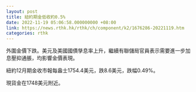 ```yaml
---
layout: post
title: 紐約期金低收約0.5%
date: 2022-11-19 05:06:58.000000000 +08:00
link: https://news.rthk.hk/rthk/ch/component/k2/1676286-20221119.htm
categories: rthk
---
```


外圍金價下跌。美元及美國國債孳息率上升，繼續有聯儲局官員表示需要進一步加息壓抑通脹，均影響金價表現。

紐約12月期金收市報每盎士1754.4美元，跌8.6美元，跌幅0.49%。

現貨金在1748美元附近。
